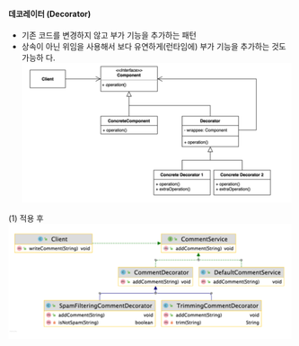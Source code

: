 #### 데코레이터 (Decorator)
- 기존 코드를 변경하지 않고 부가 기능을 추가하는 패턴
- 상속이 아닌 위임을 사용해서 보다 유연하게(런타임에) 부가 기능을 추가하는 것도 가능하 다.
![IMAGES](../report/images/decorator01.png)     

(1) 적용 후
![IMAGES](../report/images/decorator02.png)